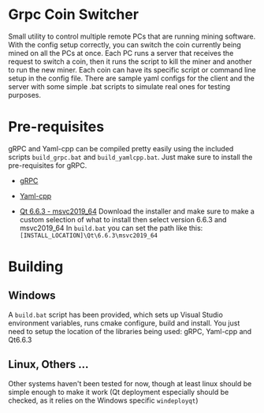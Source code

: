 Grpc Coin Switcher
===========================

Small utility to control multiple remote PCs that are running mining software. With the config setup correctly, you can switch the coin currently being mined on all the PCs at once. Each PC runs a server that receives the request to switch a coin, then it runs the script to kill the miner and another to run the new miner. Each coin can have its specific script or command line setup in the config file.
There are sample yaml configs for the client and the server with some simple .bat scripts to simulate real ones for testing purposes.

# Pre-requisites

gRPC and Yaml-cpp can be compiled pretty easily using the included scripts `build_grpc.bat` and `build_yamlcpp.bat`. Just make sure to install the pre-requisites for gRPC.

* [gRPC](https://github.com/grpc/grpc/blob/master/BUILDING.md#windows)

* [Yaml-cpp](https://github.com/jbeder/yaml-cpp/tree/master#how-to-build)

* [Qt 6.6.3 - msvc2019_64](https://www.qt.io/download-qt-installer-oss)
Download the installer and make sure to make a custom selection of what to install then select version 6.6.3 and msvc2019_64
In `build.bat` you can set the path like this: `[INSTALL_LOCATION]\Qt\6.6.3\msvc2019_64`

# Building

## Windows

A `build.bat` script has been provided, which sets up Visual Studio environment variables, runs cmake configure, build and install. You just need to setup the location of the libraries being used: gRPC, Yaml-cpp and Qt6.6.3

## Linux, Others ...

Other systems haven't been tested for now, though at least linux should be simple enough to make it work (Qt deployment especially should be checked, as it relies on the Windows specific `windeployqt`)
